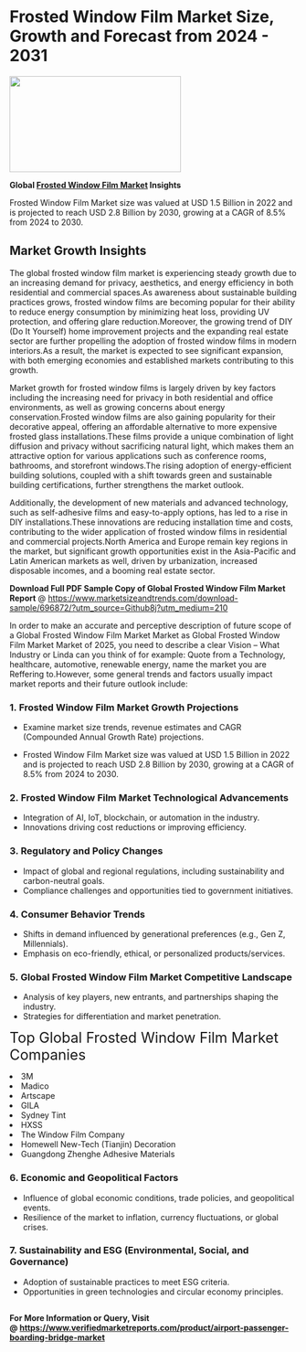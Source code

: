 <H1>Frosted Window Film Market Size, Growth and Forecast from 2024 - 2031</H1><img class="aligncenter size-medium wp-image-584254" src="https://thirdeyenews.in/wp-content/uploads/2024/09/Global-Market-Research-300x168.jpeg" alt="" width="300" height="168" /><p><strong>Global&nbsp;<a href="https://www.marketsizeandtrends.com/download-sample/696872/?utm_source=Github8j?utm_medium=210">Frosted Window Film Market</a> Insights</strong></p><p>Frosted Window Film Market size was valued at USD 1.5 Billion in 2022 and is projected to reach USD 2.8 Billion by 2030, growing at a CAGR of 8.5% from 2024 to 2030.</p><p><h2>Market Growth Insights</h2> <p>The global frosted window film market is experiencing steady growth due to an increasing demand for privacy, aesthetics, and energy efficiency in both residential and commercial spaces.As awareness about sustainable building practices grows, frosted window films are becoming popular for their ability to reduce energy consumption by minimizing heat loss, providing UV protection, and offering glare reduction.Moreover, the growing trend of DIY (Do It Yourself) home improvement projects and the expanding real estate sector are further propelling the adoption of frosted window films in modern interiors.As a result, the market is expected to see significant expansion, with both emerging economies and established markets contributing to this growth.</p> <p>Market growth for frosted window films is largely driven by key factors including the increasing need for privacy in both residential and office environments, as well as growing concerns about energy conservation.Frosted window films are also gaining popularity for their decorative appeal, offering an affordable alternative to more expensive frosted glass installations.These films provide a unique combination of light diffusion and privacy without sacrificing natural light, which makes them an attractive option for various applications such as conference rooms, bathrooms, and storefront windows.The rising adoption of energy-efficient building solutions, coupled with a shift towards green and sustainable building certifications, further strengthens the market outlook.</p> <p>Additionally, the development of new materials and advanced technology, such as self-adhesive films and easy-to-apply options, has led to a rise in DIY installations.These innovations are reducing installation time and costs, contributing to the wider application of frosted window films in residential and commercial projects.North America and Europe remain key regions in the market, but significant growth opportunities exist in the Asia-Pacific and Latin American markets as well, driven by urbanization, increased disposable incomes, and a booming real estate sector.</p> <p><span class=""><strong>Download Full PDF Sample Copy of Global Frosted Window Film Market Report</strong> @ <a href="https://www.marketsizeandtrends.com/download-sample/696872/?utm_source=Github8j?utm_medium=210" target="_blank">https://www.marketsizeandtrends.com/download-sample/696872/?utm_source=Github8j?utm_medium=210</a></span></p><p>In order to make an accurate and perceptive description of future scope of a Global&nbsp;Frosted Window Film Market Market as Global&nbsp;Frosted Window Film Market Market of 2025, you need to describe a clear Vision &ndash; What Industry or Linda can you think of for example: Quote from a Technology, healthcare, automotive, renewable energy, name the market you are Reffering to.However, some general trends and factors usually impact market reports and their future outlook include:</p><h3>1.&nbsp;<strong>Frosted Window Film Market Growth Projections</strong></h3><ul><li>Examine market size trends, revenue estimates and CAGR (Compounded Annual Growth Rate) projections.</li><li><p>Frosted Window Film Market size was valued at USD 1.5 Billion in 2022 and is projected to reach USD 2.8 Billion by 2030, growing at a CAGR of 8.5% from 2024 to 2030.</p></li></ul><h3>2.&nbsp;<strong>Frosted Window Film Market Technological Advancements</strong></h3><ul><li>Integration of AI, IoT, blockchain, or automation in the industry.</li><li>Innovations driving cost reductions or improving efficiency.</li></ul><h3>3.&nbsp;<strong>Regulatory and Policy Changes</strong></h3><ul><li>Impact of global and regional regulations, including sustainability and carbon-neutral goals.</li><li>Compliance challenges and opportunities tied to government initiatives.</li></ul><h3>4.&nbsp;<strong>Consumer Behavior Trends</strong></h3><ul><li>Shifts in demand influenced by generational preferences (e.g., Gen Z, Millennials).</li><li>Emphasis on eco-friendly, ethical, or personalized products/services.</li></ul><h3>5.&nbsp;<strong>Global Frosted Window Film Market Competitive Landscape</strong></h3><ul><li>Analysis of key players, new entrants, and partnerships shaping the industry.</li><li>Strategies for differentiation and market penetration.</li></ul><p data-pm-slice="1 1 []"><span style="color: inherit; font-family: inherit; font-size: 25px;">Top Global Frosted Window Film Market Companies</span></p><div class="" data-test-id=""><p><li>3M</li><li> Madico</li><li> Artscape</li><li> GILA</li><li> Sydney Tint</li><li> HXSS</li><li> The Window Film Company</li><li> Homewell New-Tech (Tianjin) Decoration</li><li> Guangdong Zhenghe Adhesive Materials</li></p></div><h3>6.&nbsp;<strong>Economic and Geopolitical Factors</strong></h3><ul><li>Influence of global economic conditions, trade policies, and geopolitical events.</li><li>Resilience of the market to inflation, currency fluctuations, or global crises.</li></ul><h3>7.&nbsp;<strong>Sustainability and ESG (Environmental, Social, and Governance)</strong></h3><ul><li>Adoption of sustainable practices to meet ESG criteria.</li><li>Opportunities in green technologies and circular economy principles.</li></ul><h2><strong style="font-size: 14px;">For More Information or Query, Visit @&nbsp;</strong><a style="background-color: #ffffff; font-size: 14px;" href="https://www.marketsizeandtrends.com/report/frosted-window-film-market/" target="_blank">https://www.verifiedmarketreports.com/product/airport-passenger-boarding-bridge-market</a></h2>
